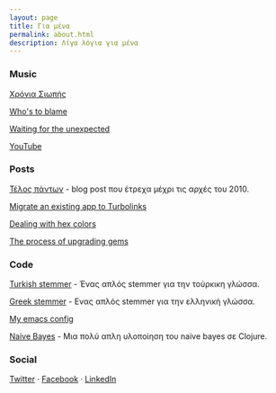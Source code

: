 ```yaml
---
layout: page
title: Για μένα
permalink: about.html
description: Λίγα λόγια για μένα
---
```


### Music

[Χρόνια Σιωπής](https://timetrapescape.bandcamp.com/album/-)

[Who's to
blame](https://timetrapescape.bandcamp.com/album/whos-to-blame)

[Waiting for the
unexpected](https://timetrapescape.bandcamp.com/album/waiting-for-the-unexpected)

[YouTube](https://www.youtube.com/user/timetrapband/videos)

### Posts

[Τέλος πάντων](http://telospanton.blogspot.com/) - blog post που
έτρεχα μέχρι τις αρχές του 2010.

[Migrate an existing app to Turbolinks](https://dev.to/chief/migrate-an-existing-app-to-turbolinks-4md3)

[Dealing with hex
colors](https://dev.to/chief/dealing-with-hex-colors-464g)

[The process of upgrading gems](https://dev.to/chief/the-process-of-upgrading-gems-1073)

### Code

[Turkish stemmer](https://github.com/skroutz/turkish_stemmer) - Ένας
απλός stemmer για την τούρκικη γλώσσα.

[Greek stemmer](https://github.com/chief/greek_stemmer) - Ενας απλός
stemmer για την ελληνική γλώσσα.

[My emacs config](https://github.com/chief/.emacs.d)

[Naive Bayes](https://github.com/chief/clj-naive-bayes) - Μια πολύ
απλη υλοποίηση του naive bayes σε Clojure.

### Social

[Twitter](https://twitter.com/giorgostsiftsis)
&middot;
[Facebook](https://www.facebook.com/giorgos.timetrap)
&middot;
[LinkedIn](https://www.linkedin.com/in/giorgos-tsiftsis-85800319a/)
